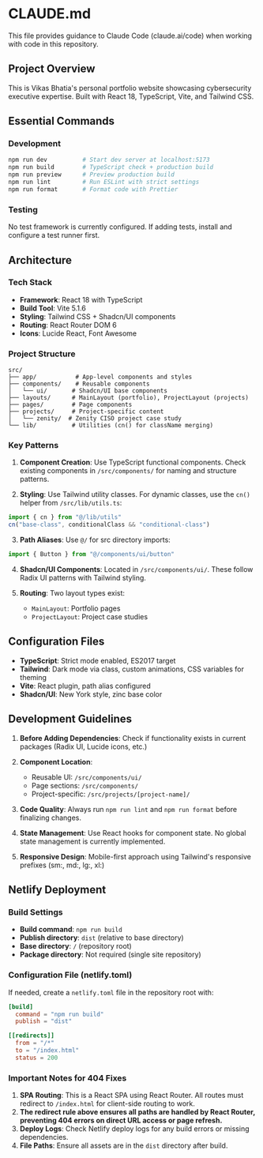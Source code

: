 # CLAUDE.md

This file provides guidance to Claude Code (claude.ai/code) when working with code in this repository.

## Project Overview

This is Vikas Bhatia's personal portfolio website showcasing cybersecurity executive expertise. Built with React 18, TypeScript, Vite, and Tailwind CSS.

## Essential Commands

### Development
```bash
npm run dev          # Start dev server at localhost:5173
npm run build        # TypeScript check + production build
npm run preview      # Preview production build
npm run lint         # Run ESLint with strict settings
npm run format       # Format code with Prettier
```

### Testing
No test framework is currently configured. If adding tests, install and configure a test runner first.

## Architecture

### Tech Stack
- **Framework**: React 18 with TypeScript
- **Build Tool**: Vite 5.1.6
- **Styling**: Tailwind CSS + Shadcn/UI components
- **Routing**: React Router DOM 6
- **Icons**: Lucide React, Font Awesome

### Project Structure
```
src/
├── app/           # App-level components and styles
├── components/    # Reusable components
│   └── ui/       # Shadcn/UI base components
├── layouts/      # MainLayout (portfolio), ProjectLayout (projects)
├── pages/        # Page components
├── projects/     # Project-specific content
│   └── zenity/  # Zenity CISO project case study
└── lib/          # Utilities (cn() for className merging)
```

### Key Patterns

1. **Component Creation**: Use TypeScript functional components. Check existing components in `/src/components/` for naming and structure patterns.

2. **Styling**: Use Tailwind utility classes. For dynamic classes, use the `cn()` helper from `/src/lib/utils.ts`:
```typescript
import { cn } from "@/lib/utils"
cn("base-class", conditionalClass && "conditional-class")
```

3. **Path Aliases**: Use `@/` for src directory imports:
```typescript
import { Button } from "@/components/ui/button"
```

4. **Shadcn/UI Components**: Located in `/src/components/ui/`. These follow Radix UI patterns with Tailwind styling.

5. **Routing**: Two layout types exist:
   - `MainLayout`: Portfolio pages
   - `ProjectLayout`: Project case studies

## Configuration Files

- **TypeScript**: Strict mode enabled, ES2017 target
- **Tailwind**: Dark mode via class, custom animations, CSS variables for theming
- **Vite**: React plugin, path alias configured
- **Shadcn/UI**: New York style, zinc base color

## Development Guidelines

1. **Before Adding Dependencies**: Check if functionality exists in current packages (Radix UI, Lucide icons, etc.)

2. **Component Location**:
   - Reusable UI: `/src/components/ui/`
   - Page sections: `/src/components/`
   - Project-specific: `/src/projects/[project-name]/`

3. **Code Quality**: Always run `npm run lint` and `npm run format` before finalizing changes.

4. **State Management**: Use React hooks for component state. No global state management is currently implemented.

5. **Responsive Design**: Mobile-first approach using Tailwind's responsive prefixes (sm:, md:, lg:, xl:)

## Netlify Deployment

### Build Settings
- **Build command**: `npm run build`
- **Publish directory**: `dist` (relative to base directory)
- **Base directory**: `/` (repository root)
- **Package directory**: Not required (single site repository)

### Configuration File (netlify.toml)
If needed, create a `netlify.toml` file in the repository root with:
```toml
[build]
  command = "npm run build"
  publish = "dist"

[[redirects]]
  from = "/*"
  to = "/index.html"
  status = 200
```

### Important Notes for 404 Fixes
1. **SPA Routing**: This is a React SPA using React Router. All routes must redirect to `/index.html` for client-side routing to work.
2. **The redirect rule above ensures all paths are handled by React Router, preventing 404 errors on direct URL access or page refresh.**
3. **Deploy Logs**: Check Netlify deploy logs for any build errors or missing dependencies.
4. **File Paths**: Ensure all assets are in the `dist` directory after build.